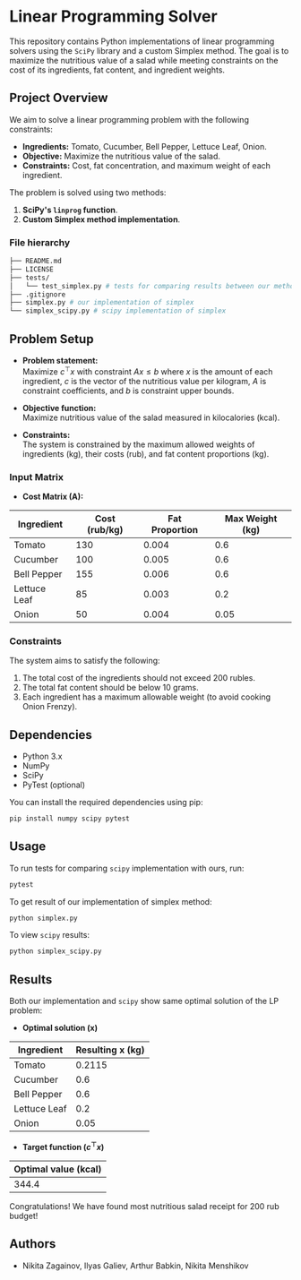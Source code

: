 # Linear Programming Solver

This repository contains Python implementations of linear programming solvers using the `SciPy` library and a custom Simplex method. The goal is to maximize the nutritious value of a salad while meeting constraints on the cost of its ingredients, fat content, and ingredient weights.

## Project Overview

We aim to solve a linear programming problem with the following constraints:
- **Ingredients:** Tomato, Cucumber, Bell Pepper, Lettuce Leaf, Onion.
- **Objective:** Maximize the nutritious value of the salad.
- **Constraints:** Cost, fat concentration, and maximum weight of each ingredient.

The problem is solved using two methods:
1. **SciPy's `linprog` function**.
2. **Custom Simplex method implementation**.

### File hierarchy
```bash
├── README.md
├── LICENSE
├── tests/
│   └── test_simplex.py # tests for comparing results between our method and scipy
├── .gitignore
├── simplex.py # our implementation of simplex
└── simplex_scipy.py # scipy implementation of simplex
```

## Problem Setup
- **Problem statement:**  
   Maximize $c^\top x$  with constraint $Ax \leq b$ where $x$ is the amount of each ingredient, $c$ is the vector of the nutritious value per kilogram, $A$ is constraint coefficients, and $b$ is constraint upper bounds.

- **Objective function:**  
   Maximize nutritious value of the salad measured in kilocalories (kcal).
  
- **Constraints:**  
   The system is constrained by the maximum allowed weights of ingredients (kg), their costs (rub), and fat content proportions (kg).

### Input Matrix

- **Cost Matrix (A):**

| Ingredient    | Cost (rub/kg) | Fat Proportion | Max Weight (kg) |
| ------------- | ------------- | ---------------| --------------- |
| Tomato        | 130           | 0.004          | 0.6             |
| Cucumber      | 100           | 0.005          | 0.6             |
| Bell Pepper   | 155           | 0.006          | 0.6             |
| Lettuce Leaf  | 85            | 0.003          | 0.2             |
| Onion         | 50            | 0.004          | 0.05            |

### Constraints
The system aims to satisfy the following:
1. The total cost of the ingredients should not exceed 200 rubles.
2. The total fat content should be below 10 grams.
3. Each ingredient has a maximum allowable weight (to avoid cooking Onion Frenzy).

## Dependencies

- Python 3.x
- NumPy
- SciPy
- PyTest (optional) 

You can install the required dependencies using pip:

```bash
pip install numpy scipy pytest
```

## Usage

To run tests for comparing `scipy` implementation with ours, run:
```bash
pytest
```
To get result of our implementation of simplex method:
```bash
python simplex.py
```
To view `scipy` results:
```bash
python simplex_scipy.py
```

## Results

Both our implementation and `scipy` show same optimal solution of the LP problem:

- **Optimal solution (x)**

| Ingredient    | Resulting x (kg)|
| ------------- | --------------- |
| Tomato        | 0.2115          |
| Cucumber      | 0.6             |
| Bell Pepper   | 0.6             |
| Lettuce Leaf  | 0.2             |
| Onion         | 0.05            |

- **Target function $(c^\top x)$**

| Optimal value (kcal) |
| -------------------- |
| 344.4                |

Congratulations! We have found most nutritious salad receipt for 200 rub budget!
## Authors

- Nikita Zagainov, Ilyas Galiev, Arthur Babkin, Nikita Menshikov
